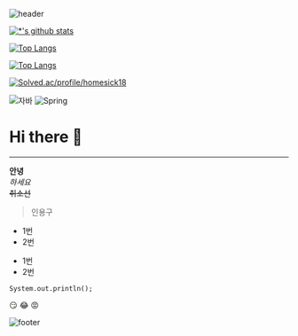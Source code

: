 ![header](https://capsule-render.vercel.app/api?type=waving&color=auto&height=200&section=header&text=Welcome!&fontSize=90)

[![*'s github stats](https://github-readme-stats.vercel.app/api?username=seoungLee)](https://github.com/seoungLee)

[![Top Langs](https://github-readme-stats.vercel.app/api/top-langs/?username=seoungLee)](https://github.com/seoungLee/github-readme-stats)

[![Top Langs](https://github-readme-stats.vercel.app/api/top-langs/?username=seoungLee&layout=compact)](https://github.com/seoungLee/github-readmestats)

[![Solved.ac/profile/homesick18](http://mazassumnida.wtf/api/v2/generate_badge?boj=honesick18)](https://solved.ac/honesick18)

![자바](https://img.shields.io/badge/-자바-007396?style=flat&logo=Java&logoColor=ffffff)
![Spring](https://img.shields.io/badge/-Spring-6DB33F?style=for-the-badge&logo=Spring&logoColor=white)

# Hi there 👋

---
**안녕**<br>
*하세요*<br>
~~취소선~~<br>

>인용구
* 1번
* 2번

- 1번
- 2번 

```
System.out.println();
```

:smirk:
:joy:
:rage:

![footer](https://capsule-render.vercel.app/api?type=waving&color=auto&height=150&section=footer&text=&fontSize=90)
